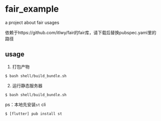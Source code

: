 # fair_example
a project about fair usages

依赖于https://github.com/itlwy/fair的fair库，请下载后替换pubspec.yaml里的路径

## usage
1. 打包产物
```
$ bash shell/build_bundle.sh
```

2. 运行静态服务器
```
$ bash shell/build_bundle.sh
```
ps：本地先安装`st` cli
```
$ [flutter] pub install st
```